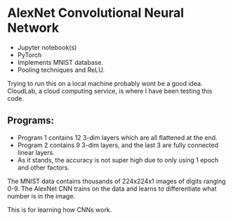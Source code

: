 # AlexNet Convolutional Neural Network
- Jupyter notebook(s)
- PyTorch
- Implements  MNIST database.
- Pooling techniques and ReLU.

Trying to run this on a local machine probably wont be a good idea.
CloudLab, a cloud computing service, is where I have been testing this code.

## Programs:
- Program 1 contains 12 3-dim layers which are all flattened at the end.
- Program 2 contains 9 3-dim layers, and the last 3 are fully connected linear layers.
- As it stands, the accuracy is not super high due to only using 1 epoch and other factors.

The MNIST data contains thousands of 224x224x1 images of digits ranging 0-9.
The AlexNet CNN trains on the data and learns to differentiate what number is in the image.



This is for learning how CNNs work.
  
